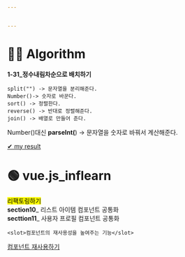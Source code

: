 ```yaml
---


---
```


<h1 id="👩‍💻-algorithm">👩‍💻 Algorithm</h1>
<p><strong>1-31_정수내림차순으로 배치하기</strong></p>
<pre><code>split("") -&gt; 문자열을 분리해준다.
Number()-&gt; 숫자로 바꾼다.
sort() -&gt; 정렬한다.
reverse() -&gt; 반대로 정렬해준다.
join() -&gt; 배열로 만들어 준다.
</code></pre>
<p>Number()대신 <strong>parseInt(</strong>) -&gt; 문자열을 숫자로 바꿔서 계산해준다.</p>
<p><a href="https://github.com/gay0ung/Algorithm/blob/master/PROGRAMMERS/LEVEL_01/31.%EC%A0%95%EC%88%98%EB%82%B4%EB%A6%BC%EC%B0%A8%EC%88%9C%EC%9C%BC%EB%A1%9C%20%EB%B0%B0%EC%B9%98%ED%95%98%EA%B8%B0.html">✔  my result</a></p>
<h1 id="🟢-vue.js_inflearn">🟢 vue.js_inflearn</h1>
<p><mark>리팩토링하기</mark><br>
<strong>section10</strong>_ 리스트 아이템 컴포넌트 공통화<br>
<strong>secttion11</strong>_ 사용자 프로필 컴포넌트 공통화</p>
<pre><code>&lt;slot&gt;컴포넌트의 재사용성을 높여주는 기능&lt;/slot&gt;
</code></pre>
<p><a href="https://joshua1988.github.io/web-development/vuejs/slots/">컴포넌트 재사용하기</a></p>

